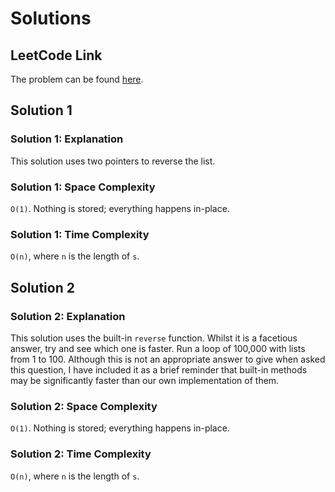 # Solutions

## LeetCode Link

The problem can be found [here](https://leetcode.com/problems/reverse-string/).

## Solution 1

### Solution 1: Explanation

This solution uses two pointers to reverse the list.

### Solution 1: Space Complexity

`O(1)`. Nothing is stored; everything happens in-place.

### Solution 1: Time Complexity

`O(n)`, where `n` is the length of `s`.

## Solution 2

### Solution 2: Explanation

This solution uses the built-in `reverse` function.
Whilst it is a facetious answer, try and see which one is
faster. Run a loop of 100,000 with lists from 1 to 100.
Although this is not an appropriate answer to give when
asked this question, I have included it as a brief
reminder that built-in methods may be significantly
faster than our own implementation of them.

### Solution 2: Space Complexity

`O(1)`. Nothing is stored; everything happens in-place.

### Solution 2: Time Complexity

`O(n)`, where `n` is the length of `s`.
